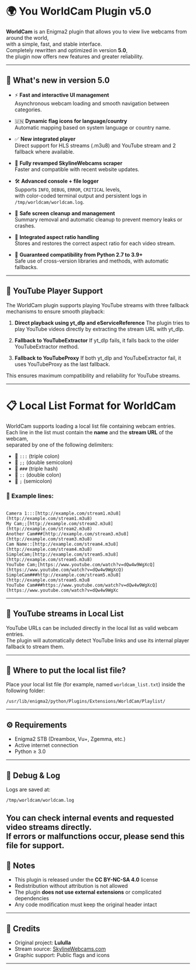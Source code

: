 # 🌍 You WorldCam Plugin v5.0

**WorldCam** is an Enigma2 plugin that allows you to view live webcams from around the world,  
with a simple, fast, and stable interface.  
Completely rewritten and optimized in version **5.0**,  
the plugin now offers new features and greater reliability.

---

## 🚀 What's new in version 5.0

- ⚡️ **Fast and interactive UI management**  
  Asynchronous webcam loading and smooth navigation between categories.

- 🇺🇳 **Dynamic flag icons for language/country**  
  Automatic mapping based on system language or country name.

- ✅ **New integrated player**  
  Direct support for HLS streams (.m3u8) and YouTube stream and 2 fallback where available.

- 🔎 **Fully revamped SkylineWebcams scraper**  
  Faster and compatible with recent website updates.

- 🛠️ **Advanced console + file logger**  
  Supports `INFO`, `DEBUG`, `ERROR`, `CRITICAL` levels,  
  with color-coded terminal output and persistent logs in `/tmp/worldcam/worldcam.log`.

- 🧹 **Safe screen cleanup and management**  
  Summary removal and automatic cleanup to prevent memory leaks or crashes.

- 🔁 **Integrated aspect ratio handling**  
  Stores and restores the correct aspect ratio for each video stream.

- 🧩 **Guaranteed compatibility from Python 2.7 to 3.9+**  
  Safe use of cross-version libraries and methods, with automatic fallbacks.

---

## 🎥 YouTube Player Support

The WorldCam plugin supports playing YouTube streams with three fallback mechanisms to ensure smooth playback:

1. **Direct playback using yt\_dlp and eServiceReference**
   The plugin tries to play YouTube videos directly by extracting the stream URL with yt\_dlp.

2. **Fallback to YouTubeExtractor**
   If yt\_dlp fails, it falls back to the older YouTubeExtractor method.

3. **Fallback to YouTubeProxy**
   If both yt\_dlp and YouTubeExtractor fail, it uses YouTubeProxy as the last fallback.

This ensures maximum compatibility and reliability for YouTube streams.

---

# 📋 Local List Format for WorldCam

WorldCam supports loading a local list file containing webcam entries.  
Each line in the list must contain the **name** and the **stream URL** of the webcam,  
separated by one of the following delimiters:

* 🔹 `:::` (triple colon)  
* 🔹 `;;` (double semicolon)  
* 🔹 `###` (triple hash)  
* 🔹 `::` (double colon)  
* 🔹 `;` (semicolon)  

### 📝 Example lines:

```

Camera 1:::[http://example.com/stream1.m3u8](http://example.com/stream1.m3u8)
My Cam;;[http://example.com/stream2.m3u8](http://example.com/stream2.m3u8)
Another Cam###[http://example.com/stream3.m3u8](http://example.com/stream3.m3u8)
Cam Name::[http://example.com/stream4.m3u8](http://example.com/stream4.m3u8)
SimpleCam;[http://example.com/stream5.m3u8](http://example.com/stream5.m3u8)
YouTube Cam;[https://www.youtube.com/watch?v=dQw4w9WgXcQ](https://www.youtube.com/watch?v=dQw4w9WgXcQ)
SimpleCam###http://example.com/stream5.m3u8](http://example.com/stream5.m3u8
YouTube Cam###https://www.youtube.com/watch?v=dQw4w9WgXcQ](https://www.youtube.com/watch?v=dQw4w9WgXc
```

---

## 🎥 YouTube streams in Local List

YouTube URLs can be included directly in the local list as valid webcam entries.  
The plugin will automatically detect YouTube links and use its internal player fallback to stream them.

---

## 📂 Where to put the local list file?

Place your local list file (for example, named `worldcam_list.txt`) inside the following folder:

```
/usr/lib/enigma2/python/Plugins/Extensions/WorldCam/Playlist/
```

---

## ⚙️ Requirements
- Enigma2 STB (Dreambox, Vu+, Zgemma, etc.)  
- Active internet connection  
- Python ≥ 3.0
---

## 🧪 Debug & Log
Logs are saved at:  

```
/tmp/worldcam/worldcam.log
```

You can check internal events and requested video streams directly.  
If errors or malfunctions occur, please send this file for support.
---

## 📌 Notes

- This plugin is released under the **CC BY-NC-SA 4.0** license  
- Redistribution without attribution is not allowed  
- The plugin **does not use external extensions** or complicated dependencies  
- Any code modification must keep the original header intact

---

## 🙏 Credits

- Original project: **Lululla**  
- Stream source: [SkylineWebcams.com](https://www.skylinewebcams.com)  
- Graphic support: Public flags and icons

---
```

